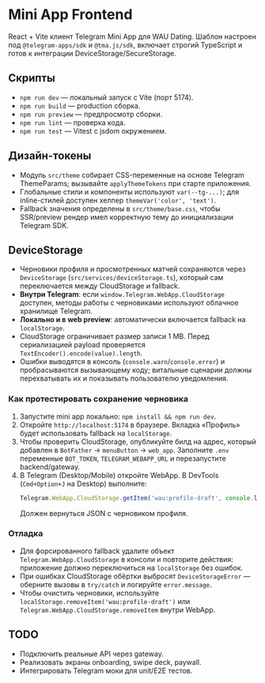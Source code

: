 # Mini App Frontend

React + Vite клиент Telegram Mini App для WAU Dating. Шаблон настроен под `@telegram-apps/sdk` и `@tma.js/sdk`, включает строгий TypeScript и готов к интеграции DeviceStorage/SecureStorage.

## Скрипты
- `npm run dev` — локальный запуск с Vite (порт 5174).
- `npm run build` — production сборка.
- `npm run preview` — предпросмотр сборки.
- `npm run lint` — проверка кода.
- `npm run test` — Vitest с jsdom окружением.

## Дизайн-токены
- Модуль `src/theme` собирает CSS-переменные на основе Telegram ThemeParams; вызывайте `applyThemeTokens` при старте приложения.
- Глобальные стили и компоненты используют `var(--tg-...)`; для inline-стилей доступен хелпер `themeVar('color', 'text')`.
- Fallback значения определены в `src/theme/base.css`, чтобы SSR/preview рендер имел корректную тему до инициализации Telegram SDK.

## DeviceStorage
- Черновики профиля и просмотренных матчей сохраняются через `DeviceStorage` (`src/services/deviceStorage.ts`), который сам переключается между CloudStorage и fallback.
- **Внутри Telegram**: если `window.Telegram.WebApp.CloudStorage` доступен, методы работы с черновиками используют облачное хранилище Telegram.
- **Локально и в web preview**: автоматически включается fallback на `localStorage`.
- CloudStorage ограничивает размер записи 1 MB. Перед сериализацией payload проверяется `TextEncoder().encode(value).length`.
- Ошибки выводятся в консоль (`console.warn`/`console.error`) и пробрасываются вызывающему коду; витальные сценарии должны перехватывать их и показывать пользователю уведомления.

### Как протестировать сохранение черновика

1. Запустите mini app локально: `npm install && npm run dev`.
2. Откройте `http://localhost:5174` в браузере. Вкладка «Профиль» будет использовать fallback на `localStorage`.
3. Чтобы проверить CloudStorage, опубликуйте билд на адрес, который добавлен в `BotFather` → `menuButton` → `web_app`. Заполните `.env` переменные `BOT_TOKEN`, `TELEGRAM_WEBAPP_URL` и перезапустите backend/gateway.
4. В Telegram (Desktop/Mobile) откройте WebApp. В DevTools (`Cmd+Option+J` на Desktop) выполните:
   ```js
   Telegram.WebApp.CloudStorage.getItem('wau:profile-draft', console.log)
   ```
   Должен вернуться JSON с черновиком профиля.

### Отладка
- Для форсированного fallback удалите объект `Telegram.WebApp.CloudStorage` в консоли и повторите действия: приложение должно переключиться на `localStorage` без ошибок.
- При ошибках CloudStorage обёртки выбросят `DeviceStorageError` — оберните вызовы в `try/catch` и логируйте `error.message`.
- Чтобы очистить черновики, используйте `localStorage.removeItem('wau:profile-draft')` или `Telegram.WebApp.CloudStorage.removeItem` внутри WebApp.

## TODO
- Подключить реальные API через gateway.
- Реализовать экраны onboarding, swipe deck, paywall.
- Интегрировать Telegram моки для unit/E2E тестов.
